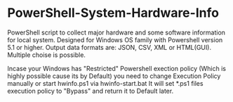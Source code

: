 # PowerShell-System-Hardware-Info
PowerShell script to collect major hardware and some software information for local system. 
Designed for Windows OS family with Powershell version 5.1 or higher.
Output data formats are: JSON, CSV, XML or HTML(GUI). Multiple choise is possible.

Incase your Windows has "Restricted" Powershell exection policy (Which is highly possible cause its by Default) 
you need to change Execution Policy manually or start hwinfo.ps1 via hwinfo-start.bat 
It will set *.ps1 files execution policy to "Bypass" and return it to Default later.
